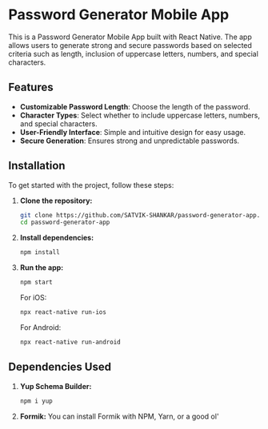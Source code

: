 # Password Generator Mobile App

This is a Password Generator Mobile App built with React Native. The app allows users to generate strong and secure passwords based on selected criteria such as length, inclusion of uppercase letters, numbers, and special characters. 

## Features

- **Customizable Password Length**: Choose the length of the password.
- **Character Types**: Select whether to include uppercase letters, numbers, and special characters.
- **User-Friendly Interface**: Simple and intuitive design for easy usage.
- **Secure Generation**: Ensures strong and unpredictable passwords.

## Installation

To get started with the project, follow these steps:

1. **Clone the repository:**
    ```bash
    git clone https://github.com/SATVIK-SHANKAR/password-generator-app.git
    cd password-generator-app
    ```

2. **Install dependencies:**
    ```bash
    npm install
    ```

3. **Run the app:**
    ```bash
    npm start
    ```

    For iOS:
    ```bash
    npx react-native run-ios
    ```

    For Android:
    ```bash
    npx react-native run-android
    ```
    
## Dependencies Used

1. **Yup Schema Builder:**
    ```bash
    npm i yup
    ```

2. **Formik:**
   You can install Formik with NPM, Yarn, or a good ol' <script> via [unpkg.com](https://unpkg.com/).

   **NPM**
    ```bash
    npm install formik --save
    ```
    or
   ```bash
    yarn add formik
    ```
   

4. **React-Native Bouncy CheckBox**
    ```bash
    npm i react-native-bouncy-checkbox
    ```

## Usage

- Open the app on your mobile device.
- Adjust the settings to customize the password length and character types.
- Click "Generate Password" to create a new password.
- Copy the generated password for use.

## Contributing

We welcome contributions from the community! If you'd like to contribute, please follow these steps:

1. Fork the repository.
2. Create a new branch (`git checkout -b feature/your-feature-name`).
3. Make your changes and commit them (`git commit -m 'Add some feature'`).
4. Push to the branch (`git push origin feature/your-feature-name`).
5. Open a pull request.

## Raising Issues

If you encounter any issues or have suggestions for improvements, please raise an issue on GitHub. Provide as much detail as possible to help us address the problem effectively.

- **Bug Reports**: Clearly describe the issue and steps to reproduce it.
- **Feature Requests**: Describe the feature you'd like to see and why it would be beneficial.
- **Questions**: If you have questions about the project, feel free to ask.

## Unresolved Issues

We keep track of unresolved issues on our [GitHub Issues page](https://github.com/SATVIK-SHANKAR/password-generator-app/issues). You can check there to see if the issue you're experiencing has already been reported. If not, feel free to raise a new issue.

## License

This project is licensed under the MIT License. See the [LICENSE](LICENSE) file for more details.

## Contact

For any further questions or issues, feel free to contact us at [satvik.shankar2003@gmail.com](mailto:satvik.shankar2003@gmail.com).

---

Thank you for using our Password Generator Mobile App! We hope it helps you create secure passwords with ease.
